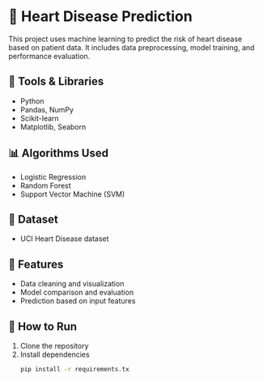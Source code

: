 # 💓 Heart Disease Prediction

This project uses machine learning to predict the risk of heart disease based on patient data. It includes data preprocessing, model training, and performance evaluation.

## 🔧 Tools & Libraries
- Python
- Pandas, NumPy
- Scikit-learn
- Matplotlib, Seaborn

## 📊 Algorithms Used
- Logistic Regression
- Random Forest
- Support Vector Machine (SVM)

## 📁 Dataset
- UCI Heart Disease dataset

## 🚀 Features
- Data cleaning and visualization
- Model comparison and evaluation
- Prediction based on input features

## 📌 How to Run
1. Clone the repository  
2. Install dependencies  
   ```bash
   pip install -r requirements.tx
